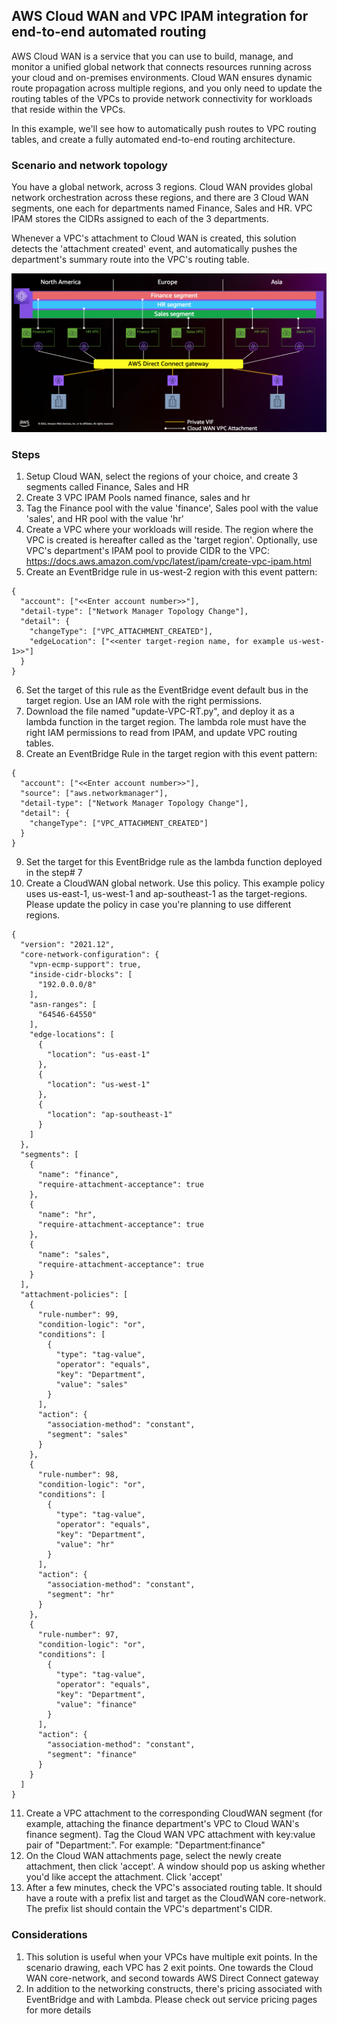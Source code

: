 ## AWS Cloud WAN and VPC IPAM integration for end-to-end automated routing

AWS Cloud WAN is a service that you can use to build, manage, and monitor a unified global network that connects resources running across your cloud and on-premises environments. Cloud WAN ensures dynamic route propagation across multiple regions, and you only need to update the routing tables of the VPCs to provide network connectivity for workloads that reside within the VPCs.

In this example, we'll see how to automatically push routes to VPC routing tables, and create a fully automated end-to-end routing architecture.

### Scenario and network topology
You have a global network, across 3 regions. Cloud WAN provides global network orchestration across these regions, and there are 3 Cloud WAN segments, one each for departments named Finance, Sales and HR. VPC IPAM stores the CIDRs assigned to each of the 3 departments. 

Whenever a VPC's attachment to Cloud WAN is created, this solution detects the 'attachment created' event, and automatically pushes the department's summary route into the VPC's routing table.

![Example Global Network](Global-Network.png)

### Steps
1. Setup Cloud WAN, select the regions of your choice, and create 3 segments called Finance, Sales and HR
2. Create 3 VPC IPAM Pools named finance, sales and hr
3. Tag the Finance pool with the value 'finance', Sales pool with the value 'sales', and HR pool with the value 'hr'
4. Create a VPC where your workloads will reside. The region where the VPC is created is hereafter called as the 'target region'. Optionally, use VPC's department's IPAM pool to provide CIDR to the VPC: https://docs.aws.amazon.com/vpc/latest/ipam/create-vpc-ipam.html
5. Create an EventBridge rule in us-west-2 region with this event pattern:
```
{
  "account": ["<<Enter account number>>"],
  "detail-type": ["Network Manager Topology Change"],
  "detail": {
    "changeType": ["VPC_ATTACHMENT_CREATED"],
    "edgeLocation": ["<<enter target-region name, for example us-west-1>>"]
  }
}
```
6. Set the target of this rule as the EventBridge event default bus in the target region. Use an IAM role with the right permissions.
7. Download the file named "update-VPC-RT.py", and deploy it as a lambda function in the target region. The lambda role must have the right IAM permissions to read from IPAM, and update VPC routing tables. 
8. Create an EventBridge Rule in the target region with this event pattern:
```
{
  "account": ["<<Enter account number>>"],
  "source": ["aws.networkmanager"],
  "detail-type": ["Network Manager Topology Change"],
  "detail": {
    "changeType": ["VPC_ATTACHMENT_CREATED"]
  }
}
```
9. Set the target for this EventBridge rule as the lambda function deployed in the step# 7
10. Create a CloudWAN global network. Use this policy. This example policy uses us-east-1, us-west-1 and ap-southeast-1 as the target-regions. Please update the policy in case you're planning to use different regions.
```
{
  "version": "2021.12",
  "core-network-configuration": {
    "vpn-ecmp-support": true,
    "inside-cidr-blocks": [
      "192.0.0.0/8"
    ],
    "asn-ranges": [
      "64546-64550"
    ],
    "edge-locations": [
      {
        "location": "us-east-1"
      },
      {
        "location": "us-west-1"
      },
      {
        "location": "ap-southeast-1"
      }
    ]
  },
  "segments": [
    {
      "name": "finance",
      "require-attachment-acceptance": true
    },
    {
      "name": "hr",
      "require-attachment-acceptance": true
    },
    {
      "name": "sales",
      "require-attachment-acceptance": true
    }
  ],
  "attachment-policies": [
    {
      "rule-number": 99,
      "condition-logic": "or",
      "conditions": [
        {
          "type": "tag-value",
          "operator": "equals",
          "key": "Department",
          "value": "sales"
        }
      ],
      "action": {
        "association-method": "constant",
        "segment": "sales"
      }
    },
    {
      "rule-number": 98,
      "condition-logic": "or",
      "conditions": [
        {
          "type": "tag-value",
          "operator": "equals",
          "key": "Department",
          "value": "hr"
        }
      ],
      "action": {
        "association-method": "constant",
        "segment": "hr"
      }
    },
    {
      "rule-number": 97,
      "condition-logic": "or",
      "conditions": [
        {
          "type": "tag-value",
          "operator": "equals",
          "key": "Department",
          "value": "finance"
        }
      ],
      "action": {
        "association-method": "constant",
        "segment": "finance"
      }
    }
  ]
}
```

11. Create a VPC attachment to the corresponding CloudWAN segment (for example, attaching the finance department's VPC to Cloud WAN's finance segment). Tag the Cloud WAN VPC attachment with key:value pair of "Department:<department-name>". For example: "Department:finance"
12. On the Cloud WAN attachments page, select the newly create attachment, then click 'accept'. A window should pop us asking whether you'd like accept the attachment. Click 'accept'
13. After a few minutes, check the VPC's associated routing table. It should have a route with a prefix list and target as the CloudWAN core-network. The prefix list should contain the VPC's department's CIDR.


### Considerations
1. This solution is useful when your VPCs have multiple exit points. In the scenario drawing, each VPC has 2 exit points. One towards the Cloud WAN core-network, and second towards AWS Direct Connect gateway
2. In addition to the networking constructs, there's pricing associated with EventBridge and with Lambda. Please check out service pricing pages for more details

